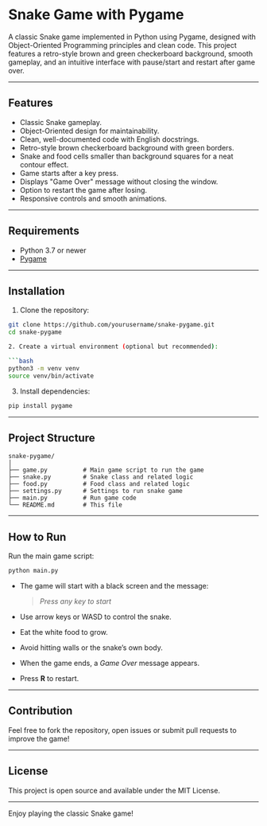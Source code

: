 # Snake Game with Pygame

A classic Snake game implemented in Python using Pygame, designed with Object-Oriented Programming principles and clean code. This project features a retro-style brown and green checkerboard background, smooth gameplay, and an intuitive interface with pause/start and restart after game over.

---

## Features

- Classic Snake gameplay.
- Object-Oriented design for maintainability.
- Clean, well-documented code with English docstrings.
- Retro-style brown checkerboard background with green borders.
- Snake and food cells smaller than background squares for a neat contour effect.
- Game starts after a key press.
- Displays "Game Over" message without closing the window.
- Option to restart the game after losing.
- Responsive controls and smooth animations.

---

## Requirements

- Python 3.7 or newer
- [Pygame](https://www.pygame.org/news)

---

## Installation

1. Clone the repository:

```bash
git clone https://github.com/yourusername/snake-pygame.git
cd snake-pygame

2. Create a virtual environment (optional but recommended):

```bash
python3 -m venv venv
source venv/bin/activate
```

3. Install dependencies:

```bash
pip install pygame
```

---

## Project Structure

```
snake-pygame/
│
├── game.py          # Main game script to run the game
├── snake.py         # Snake class and related logic
├── food.py          # Food class and related logic
├── settings.py      # Settings to run snake game
├── main.py          # Run game code
└── README.md        # This file
```

---

## How to Run

Run the main game script:

```bash
python main.py
```

* The game will start with a black screen and the message:

  > *Press any key to start*

* Use arrow keys or WASD to control the snake.

* Eat the white food to grow.

* Avoid hitting walls or the snake’s own body.

* When the game ends, a *Game Over* message appears.

* Press **R** to restart.

---

## Contribution

Feel free to fork the repository, open issues or submit pull requests to improve the game!

---

## License

This project is open source and available under the MIT License.

---

Enjoy playing the classic Snake game!
